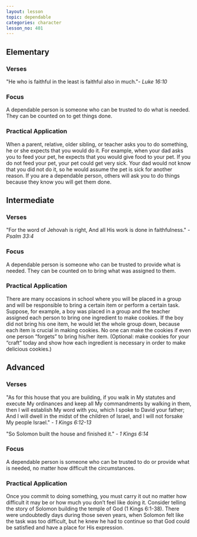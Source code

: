 ```yaml
---
layout: lesson
topic: dependable
categories: character
lesson_no: 401
---
```


## Elementary
### Verses
"He who is faithful in the least is faithful also in much."- _Luke 16:10_ 

### Focus
A dependable person is someone who can be trusted to do what is needed.
They can be counted on to get things done.

### Practical Application
When a parent, relative, older sibling, or teacher asks you to do something, 
he or she expects that you would do it. For example, when your dad asks you to
feed your pet, he expects that you would give food to your pet. If you do not
feed your pet, your pet could get very sick. Your dad would not know that you
did not do it, so he would assume the pet is sick for another reason. If you are
a dependable person, others will ask you to do things because they know you
will get them done.

## Intermediate

### Verses
"For the word of Jehovah is right, And all His work is done in faithfulness." - _Psalm 33:4_ 

### Focus
A dependable person is someone who can be trusted to provide what is needed.
They can be counted on to bring what was assigned to them.

### Practical Application
There are many occasions in school where you will be placed in a group and will
be responsible to bring a certain item or perform a certain task. Suppose,
for example, a boy was placed in a group and the teacher assigned each person
to bring one ingredient to make cookies. If the boy did not bring his one item,
he would let the whole group down, because each item is crucial in making cookies.
No one can make the cookies if even one person “forgets” to bring his/her item. 
(Optional: make cookies for your “craft” today and show how each ingredient is
necessary in order to make delicious cookies.)

## Advanced

### Verses
"As for this house that you are building, if you walk in My statutes and execute My
ordinances and keep all My commandments by walking in them, then I will establish My
word with you, which I spoke to David your father; And I will dwell in the midst of the
children of Israel, and I will not forsake My people Israel." - _1 Kings 6:12-13_

"So Solomon built the house and finished it." - _1 Kings 6:14_

### Focus
A dependable person is someone who can be trusted to do or provide what is needed, no matter how difficult the circumstances.

### Practical Application
Once you commit to doing something, you must carry it out no matter how difficult
it may be or how much you don’t feel like doing it. Consider telling the story of
Solomon building the temple of God (1 Kings 6:1-38). There were undoubtedly days
during those seven years, when Solomon felt like the task was too difficult, 
but he knew he had to continue so that God could be satisfied and have a place
for His expression.

